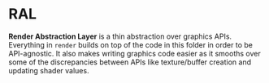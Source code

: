 # RAL

**Render Abstraction Layer** is a thin abstraction over graphics APIs. Everything in `render` builds on top of the code in
this folder in order to be API-agnostic. It also makes writing graphics code easier as it smooths over some of the discrepancies
between APIs like texture/buffer creation and updating shader values.